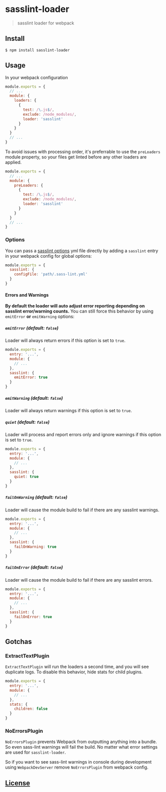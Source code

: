 # sasslint-loader

> sasslint loader for webpack

## Install

```console
$ npm install sasslint-loader
```

## Usage

In your webpack configuration

```js
module.exports = {
  // ...
  module: {
    loaders: {
      {
        test: /\.js$/,
        exclude: /node_modules/,
        loader: 'sasslint'
      }
    }
  }
  // ...
}
```

To avoid issues with processing order, it's preferrable to use the `preLoaders` module property, so your files get linted before any other loaders are applied.

```js
module.exports = {
  // ...
  module: {
    preLoaders: {
      {
        test: /\.js$/,
        exclude: /node_modules/,
        loader: 'sasslint'
      }
    }
  }
  // ...
}
```

### Options

You can pass a [sasslint options](https://github.com/sasstools/sass-lint/blob/develop/docs/sass-lint.yml) yml file directly by adding a `sasslint` entry in your webpack config for global options:

```js
module.exports = {
  sasslint: {
    configFile: 'path/.sass-lint.yml'
  }
}
```

#### Errors and Warnings

**By default the loader will auto adjust error reporting depending on sasslint error/warning counts.**
You can still force this behavior by using `emitError` **or** `emitWarning` options:

##### `emitError` (default: `false`)

Loader will always return errors if this option is set to `true`.

```js
module.exports = {
  entry: '...',
  module: {
    // ...
  },
  sasslint: {
    emitError: true
  }
}
```

##### `emitWarning` (default: `false`)

Loader will always return warnings if this option is set to `true`.

##### `quiet` (default: `false`)

Loader will process and report errors only and ignore warnings if this option is set to `true`.

```js
module.exports = {
  entry: '...',
  module: {
    // ...
  },
  sasslint: {
    quiet: true
  }
}
```

##### `failOnWarning` (default: `false`)

Loader will cause the module build to fail if there are any sasslint warnings.

```js
module.exports = {
  entry: '...',
  module: {
    // ...
  },
  sasslint: {
    failOnWarning: true
  }
}
```

##### `failOnError` (default: `false`)

Loader will cause the module build to fail if there are any sasslint errors.

```js
module.exports = {
  entry: '...',
  module: {
    // ...
  },
  sasslint: {
    failOnError: true
  }
}
```

## Gotchas

### ExtractTextPlugin
`ExtractTextPlugin` will run the loaders a second time, and you will see duplicate logs. To
disable this behavior, hide stats for child plugins.

```js
module.exports = {
  entry: '...',
  module: {
    // ...
  },
  stats: {
    children: false
  }
}
```

### NoErrorsPlugin

`NoErrorsPlugin` prevents Webpack from outputting anything into a bundle. So even sass-lint warnings
will fail the build. No matter what error settings are used for `sasslint-loader`.

So if you want to see sass-lint warnings in console during development using `WebpackDevServer`
remove `NoErrorsPlugin` from webpack config.

## [License](LICENSE)
